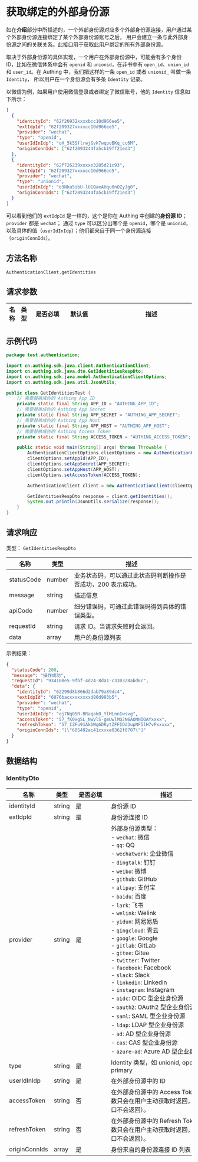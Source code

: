# 获取绑定的外部身份源

<!--
  警告⚠️：
  不要直接修改该文档，
  https://github.com/Authing/authing-docs-factory
  使用该项目进行生成
-->

<LastUpdated />


如在**介绍**部分中所描述的，一个外部身份源对应多个外部身份源连接，用户通过某个外部身份源连接绑定了某个外部身份源账号之后，
用户会建立一条与此外部身份源之间的关联关系。此接口用于获取此用户绑定的所有外部身份源。

取决于外部身份源的具体实现，一个用户在外部身份源中，可能会有多个身份 ID，比如在微信体系中会有 `openid` 和 `unionid`，在非书中有
`open_id`、`union_id` 和 `user_id`。在 Authing 中，我们把这样的一条 `open_id` 或者 `unionid_` 叫做一条 `Identity`， 所以用户在一个身份源会有多条 `Identity` 记录。

以微信为例，如果用户使用微信登录或者绑定了微信账号，他的 `Identity` 信息如下所示：

```json
[
  {
    "identityId": "62f20932xxxxbcc10d966ee5",
    "extIdpId": "62f209327xxxxcc10d966ee5",
    "provider": "wechat",
    "type": "openid",
    "userIdInIdp": "oH_5k5SflrwjGvk7wqpoBKq_cc6M",
    "originConnIds": ["62f2093244fa5cb19ff21ed3"]
  },
  {
    "identityId": "62f726239xxxxe3285d21c93",
    "extIdpId": "62f209327xxxxcc10d966ee5",
    "provider": "wechat",
    "type": "unionid",
    "userIdInIdp": "o9Nka5ibU-lUGQaeAHqu0nOZyJg0",
    "originConnIds": ["62f2093244fa5cb19ff21ed3"]
  }
]
```


可以看到他们的 `extIdpId` 是一样的，这个是你在 Authing 中创建的**身份源 ID**；`provider` 都是 `wechat`；
通过 `type` 可以区分出哪个是 `openid`，哪个是 `unionid`，以及具体的值（`userIdInIdp`）；他们都来自于同一个身份源连接（`originConnIds`）。


  

## 方法名称

`AuthenticationClient.getIdentities`

## 请求参数

| 名称 | 类型 | <div style="width:80px">是否必填</div> | <div style="width:60px">默认值</div> | <div style="width:300px">描述</div> | <div style="width:200px">示例值</div> |
| ---- | ---- | ---- | ---- | ---- | ---- |




## 示例代码

```java
package test.authentication;

import cn.authing.sdk.java.client.AuthenticationClient;
import cn.authing.sdk.java.dto.GetIdentitiesRespDto;
import cn.authing.sdk.java.model.AuthenticationClientOptions;
import cn.authing.sdk.java.util.JsonUtils;

public class GetIdentitiesTest {
    // 需要替换成你的 Authing App ID
    private static final String APP_ID = "AUTHING_APP_ID";
    // 需要替换成你的 Authing App Secret
    private static final String APP_SECRET = "AUTHING_APP_SECRET";
    // 需要替换成你的 Authing App Host
    private static final String APP_HOST = "AUTHING_APP_HOST";
    // 需要替换成你的 Authing Access Token
    private static final String ACCESS_TOKEN = "AUTHING_ACCESS_TOKEN";

    public static void main(String[] args) throws Throwable {
        AuthenticationClientOptions clientOptions = new AuthenticationClientOptions();
        clientOptions.setAppId(APP_ID);
        clientOptions.setAppSecret(APP_SECRET);
        clientOptions.setAppHost(APP_HOST);
        clientOptions.setAccessToken(ACCESS_TOKEN);

        AuthenticationClient client = new AuthenticationClient(clientOptions);

        GetIdentitiesRespDto response = client.getIdentities();
        System.out.println(JsonUtils.serialize(response));
    }
}

```



  
## 请求响应

类型： `GetIdentitiesRespDto`

| 名称 | 类型 | 描述 |
| ---- | ---- | ---- |
| statusCode | number | 业务状态码，可以通过此状态码判断操作是否成功，200 表示成功。 |
| message | string | 描述信息 |
| apiCode | number | 细分错误码，可通过此错误码得到具体的错误类型。 |
| requestId | string | 请求 ID。当请求失败时会返回。 |
| data | array | 用户的身份源列表 |



示例结果：

```json
{
  "statusCode": 200,
  "message": "操作成功",
  "requestId": "934108e5-9fbf-4d24-8da1-c330328abd6c",
  "data": {
    "identityId": "62299d8b866d2dab79a89dc4",
    "extIdpId": "6076bacxxxxxxxxd80d993b5",
    "provider": "wechat",
    "type": "openid",
    "userIdInIdp": "oj7Nq05R-RRaqak0_YlMLnnIwsvg",
    "accessToken": "57_fK0xgSL_NwVlS-gmUwlMQ2N6AONNIOAYxxxx",
    "refreshToken": "57_IZFu91Ak1Wg6DRytZFFIOd3upNF5lH7vPxxxxx",
    "originConnIds": "[\"605492ac41xxxxe0362f0707\"]"
  }
}
```

## 数据结构


### <a id="IdentityDto"></a> IdentityDto

| 名称 | 类型 | <div style="width:80px">是否必填</div> | <div style="width:300px">描述</div> | <div style="width:200px">示例值</div> |
| ---- |  ---- | ---- | ---- | ---- |
| identityId | string | 是 | 身份源 ID   |  `62299d8b866d2dab79a89dc4` |
| extIdpId | string | 是 | 身份源连接 ID   |  `6076bacxxxxxxxxd80d993b5` |
| provider | string | 是 | 外部身份源类型：<br>- `wechat`: 微信<br>- `qq`: QQ<br>- `wechatwork`: 企业微信<br>- `dingtalk`: 钉钉<br>- `weibo`: 微博<br>- `github`: GitHub<br>- `alipay`: 支付宝<br>- `baidu`: 百度<br>- `lark`: 飞书<br>- `welink`: Welink<br>- `yidun`: 网易易盾<br>- `qingcloud`: 青云<br>- `google`: Google<br>- `gitlab`: GitLab<br>- `gitee`: Gitee<br>- `twitter`: Twitter<br>- `facebook`: Facebook<br>- `slack`: Slack<br>- `linkedin`: Linkedin<br>- `instagram`: Instagram<br>- `oidc`: OIDC 型企业身份源<br>- `oauth2`: OAuth2 型企业身份源<br>- `saml`: SAML 型企业身份源<br>- `ldap`: LDAP 型企业身份源<br>- `ad`: AD 型企业身份源<br>- `cas`: CAS 型企业身份源<br>- `azure-ad`: Azure AD 型企业身份源<br>       | oidc |
| type | string | 是 | Identity 类型，如 unionid, openid, primary   |  `openid` |
| userIdInIdp | string | 是 | 在外部身份源中的 ID   |  `oj7Nq05R-RRaqak0_YlMLnnIwsvg` |
| accessToken | string | 否 | 在外部身份源中的 Access Token（此参数只会在用户主动获取时返回，管理侧接口不会返回）。   |  `57_fK0xgSL_NwVlS-gmUwlMQ2N6AONNIOAYxxxx` |
| refreshToken | string | 否 | 在外部身份源中的 Refresh Token（此参数只会在用户主动获取时返回，管理侧接口不会返回）。   |  `57_IZFu91Ak1Wg6DRytZFFIOd3upNF5lH7vPxxxxx` |
| originConnIds | array | 是 | 身份来自的身份源连接 ID 列表   |  `["605492ac41xxxxe0362f0707"]` |


